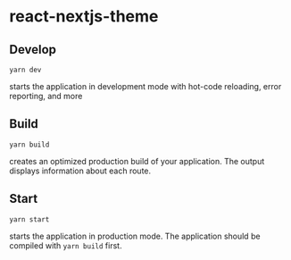 # react-nextjs-theme

## Develop

`yarn dev`

starts the application in development mode with hot-code reloading, error reporting, and more

## Build

`yarn build`

creates an optimized production build of your application. The output displays information about each route.

## Start

`yarn start`

starts the application in production mode. The application should be compiled with `yarn build` first.
